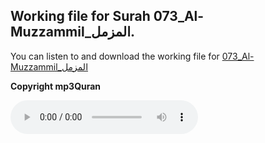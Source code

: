 
## Working file for Surah 073_Al-Muzzammil_المزمل.

You can listen to and download the working file for [073_Al-Muzzammil_المزمل](https://server13.mp3quran.net/husr/073.mp3)

**Copyright mp3Quran**

<audio controls src="https://server13.mp3quran.net/husr/073.mp3"></audio>
